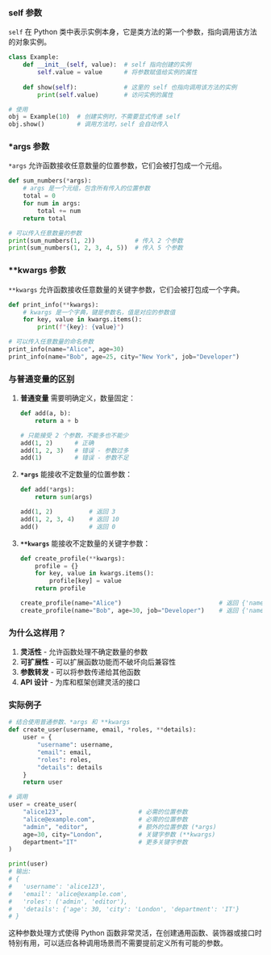 
### self 参数

`self` 在 Python 类中表示实例本身，它是类方法的第一个参数，指向调用该方法的对象实例。

```python
class Example:
    def __init__(self, value):  # self 指向创建的实例
        self.value = value      # 将参数赋值给实例的属性
      
    def show(self):             # 这里的 self 也指向调用该方法的实例
        print(self.value)       # 访问实例的属性

# 使用
obj = Example(10)  # 创建实例时，不需要显式传递 self
obj.show()         # 调用方法时，self 会自动传入
```

### *args 参数

`*args` 允许函数接收任意数量的位置参数，它们会被打包成一个元组。

```python
def sum_numbers(*args):
    # args 是一个元组，包含所有传入的位置参数
    total = 0
    for num in args:
        total += num
    return total

# 可以传入任意数量的参数
print(sum_numbers(1, 2))           # 传入 2 个参数
print(sum_numbers(1, 2, 3, 4, 5))  # 传入 5 个参数
```

### **kwargs 参数

`**kwargs` 允许函数接收任意数量的关键字参数，它们会被打包成一个字典。

```python
def print_info(**kwargs):
    # kwargs 是一个字典，键是参数名，值是对应的参数值
    for key, value in kwargs.items():
        print(f"{key}: {value}")

# 可以传入任意数量的命名参数
print_info(name="Alice", age=30)
print_info(name="Bob", age=25, city="New York", job="Developer")
```

### 与普通变量的区别

1. **普通变量** 需要明确定义，数量固定：
   ```python
   def add(a, b):
       return a + b

   # 只能接受 2 个参数，不能多也不能少
   add(1, 2)      # 正确
   add(1, 2, 3)   # 错误 - 参数过多
   add(1)         # 错误 - 参数不足
   ```
2. **`*args`** 能接收不定数量的位置参数：
   ```python
   def add(*args):
       return sum(args)

   add(1, 2)          # 返回 3
   add(1, 2, 3, 4)    # 返回 10
   add()              # 返回 0
   ```
3. **`**kwargs`** 能接收不定数量的关键字参数：
   ```python
   def create_profile(**kwargs):
       profile = {}
       for key, value in kwargs.items():
           profile[key] = value
       return profile

   create_profile(name="Alice")                           # 返回 {'name': 'Alice'}
   create_profile(name="Bob", age=30, job="Developer")    # 返回 {'name': 'Bob', 'age': 30, 'job': 'Developer'}
   ```

### 为什么这样用？

1. **灵活性** - 允许函数处理不确定数量的参数
2. **可扩展性** - 可以扩展函数功能而不破坏向后兼容性
3. **参数转发** - 可以将参数传递给其他函数
4. **API 设计** - 为库和框架创建灵活的接口

### 实际例子

```python
# 结合使用普通参数、*args 和 **kwargs
def create_user(username, email, *roles, **details):
    user = {
        "username": username,
        "email": email,
        "roles": roles,
        "details": details
    }
    return user

# 调用
user = create_user(
    "alice123",                     # 必需的位置参数
    "alice@example.com",            # 必需的位置参数
    "admin", "editor",              # 额外的位置参数 (*args)
    age=30, city="London",          # 关键字参数 (**kwargs)
    department="IT"                 # 更多关键字参数
)

print(user)
# 输出:
# {
#   'username': 'alice123',
#   'email': 'alice@example.com',
#   'roles': ('admin', 'editor'),
#   'details': {'age': 30, 'city': 'London', 'department': 'IT'}
# }
```

这种参数处理方式使得 Python 函数非常灵活，在创建通用函数、装饰器或接口时特别有用，可以适应各种调用场景而不需要提前定义所有可能的参数。
